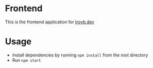 # Frontend

This is the frontend application for [troyb.dev](https://troyb.dev)

# Usage

* Install dependencies by running `npm install` from the root directory
* Run `npm start`
